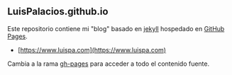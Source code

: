 ## LuisPalacios.github.io

Este repositorio contiene mi "blog" basado en [jekyll](http://jekyllrb.com) hospedado en [GitHub Pages](https://pages.github.com).

* [https://www.luispa.com](https://www.luispa.com)

Cambia a la rama [gh-pages](/LuisPalacios/LuisPalacios.github.io/tree/gh-pages/docs/) para acceder a todo el contenido fuente.
